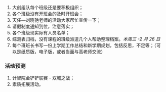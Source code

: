 
1. 大创组队每个班级还是要积极组织；
2. 各个班级没有开班会的及时开班会；
3. 天任—刘晓艳老师的活动大家帮忙宣传一下；
4. 请假制度通知到位，注意落实；
5. 各个班级现实际有人员名单；
6. 综测表归档，没有课程的班级派遣几个人帮助整理档案。*本周三 -2 月 26 日*
7. 每个班班长书写一份上学期工作总结和新学期规划，包括反思，不足等；（可以是纸质版，电子版，或者当面与高老师交流）

### 活动预测

1. 计智院金铲铲联赛 - 双城之战；
2. 素质拓展活动。
